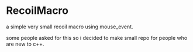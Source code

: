 # RecoilMacro


a simple very small recoil macro using mouse_event.


some people asked for this so i decided to make small repo for people who are new to c++.
